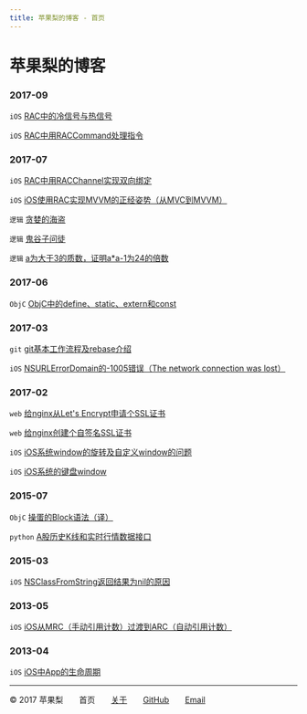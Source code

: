 ```yaml
---
title: 苹果梨的博客 - 首页
---
```


# 苹果梨的博客

### 2017-09

`iOS` [RAC中的冷信号与热信号](/2017/09/RAC中的冷信号与热信号.html)

`iOS` [RAC中用RACCommand处理指令](/2017/09/RAC中用RACCommand处理指令.html)

### 2017-07

`iOS` [RAC中用RACChannel实现双向绑定](/2017/07/RAC中用RACChannel实现双向绑定.html)

`iOS` [iOS使用RAC实现MVVM的正经姿势（从MVC到MVVM）](/2017/07/iOS使用RAC实现MVVM的正经姿势（从MVC到MVVM）.html)

`逻辑` [贪婪的海盗](/2017/07/贪婪的海盗.html)

`逻辑` [鬼谷子问徒](/2017/07/鬼谷子问徒.html)

`逻辑` [a为大于3的质数，证明a*a-1为24的倍数](/2017/07/a为大于3的质数，证明a*a-1为24的倍数.html)

### 2017-06

`ObjC` [ObjC中的define、static、extern和const](/2017/06/ObjC中的define、static、extern和const.html)

### 2017-03

`git` [git基本工作流程及rebase介绍](/2017/03/git基本工作流程及rebase介绍.html)

`iOS` [NSURLErrorDomain的-1005错误（The network connection was lost）](/2017/03/NSURLErrorDomain的-1005错误（The%20network%20connection%20was%20lost）.html)

### 2017-02

`web` [给nginx从Let's Encrypt申请个SSL证书](/2017/02/给nginx从Let's%20Encrypt申请个SSL证书.html)

`web` [给nginx创建个自签名SSL证书](/2017/02/给nginx创建个自签名SSL证书.html)

`iOS` [iOS系统window的旋转及自定义window的问题](/2017/02/iOS系统window的旋转及自定义window的问题.html)

`iOS` [iOS系统的键盘window](/2017/02/iOS系统的键盘window.html)

### 2015-07

`ObjC` [操蛋的Block语法（译）](/2015/07/操蛋的Block语法（译）.html)

`python` [A股历史K线和实时行情数据接口](/2015/07/A股历史K线和实时行情数据接口.html)

### 2015-03

`iOS` [NSClassFromString返回结果为nil的原因](/2015/03/NSClassFromString返回结果为nil的原因.html)

### 2013-05

`iOS` [iOS从MRC（手动引用计数）过渡到ARC（自动引用计数）](/2013/05/iOS从MRC（手动引用计数）过渡到ARC（自动引用计数）.html)

### 2013-04

`iOS` [iOS中App的生命周期](/2013/04/iOS中App的生命周期.html)

------

© 2017 苹果梨　　首页　　[关于](/about.html)　　[GitHub](https://github.com/HarrisonXi)　　[Email](mailto:gpra8764@gmail.com)
